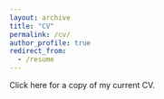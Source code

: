 ```yaml
---
layout: archive
title: "CV"
permalink: /cv/
author_profile: true
redirect_from:
  - /resume
---
```


Click here for a copy of my current CV. 
